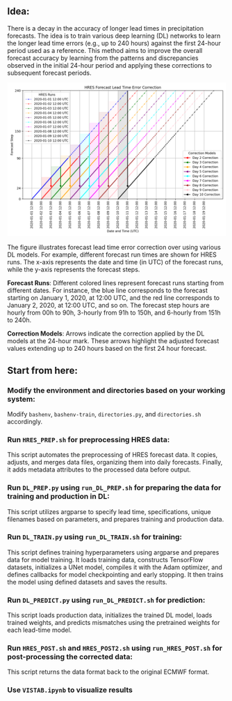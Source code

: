 ## Idea: 
There is a decay in the accuracy of longer lead times in precipitation forecasts. The idea is to train various deep learning (DL) networks to learn the longer lead time errors (e.g., up to 240 hours) against the first 24-hour period used as a reference. This method aims to improve the overall forecast accuracy by learning from the patterns and discrepancies observed in the initial 24-hour period and applying these corrections to subsequent forecast periods.

![Forecast Lead Time Error Correction](images/idea.png)

The figure illustrates forecast lead time error correction over using various DL models. For example, different forecast run times are shown for HRES runs. The x-axis represents the date and time (in UTC) of the forecast runs, while the y-axis represents the forecast steps.

**Forecast Runs**: Different colored lines represent forecast runs starting from different dates. For instance, the blue line corresponds to the forecast starting on January 1, 2020, at 12:00 UTC, and the red line corresponds to January 2, 2020, at 12:00 UTC, and so on. The forecast step hours are hourly from 00h to 90h, 3-hourly from 91h to 150h, and 6-hourly from 151h to 240h. 

**Correction Models**: Arrows indicate the correction applied by the DL models at the 24-hour mark. These arrows highlight the adjusted forecast values extending up to 240 hours based on the first 24 hour forecast.

## Start from here: 

### Modify the environment and directories based on your working system: 
Modify `bashenv`, `bashenv-train`, `directories.py`, and `directories.sh` accordingly. 

### Run `HRES_PREP.sh` for preprocessing HRES data: 
This script automates the preprocessing of HRES forecast data. It copies, adjusts, and merges data files, organizing them into daily forecasts. Finally, it adds metadata attributes to the processed data before output. 

### Run `DL_PREP.py` using `run_DL_PREP.sh` for preparing the data for training and production in DL: 
This script utilizes argparse to specify lead time, specifications, unique filenames based on parameters, and prepares training and production data. 

### Run `DL_TRAIN.py` using `run_DL_TRAIN.sh` for training: 
This script defines training hyperparameters using argparse and prepares data for model training. It loads training data, constructs TensorFlow datasets, initializes a UNet model, compiles it with the Adam optimizer, and defines callbacks for model checkpointing and early stopping. It then trains the model using defined datasets and saves the results. 

### Run `DL_PREDICT.py` using `run_DL_PREDICT.sh` for prediction: 
This script loads production data, initializes the trained DL model, loads trained weights, and predicts mismatches using the pretrained weights for each lead-time model. 

### Run `HRES_POST.sh` and `HRES_POST2.sh` using `run_HRES_POST.sh` for post-processing the corrected data:
This script returns the data format back to the original ECMWF format.

### Use `VISTAB.ipynb` to visualize results
